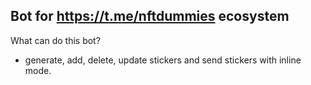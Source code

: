 ## Bot for https://t.me/nftdummies ecosystem

What can do this bot?

- generate, add, delete, update stickers and send stickers with inline mode.
